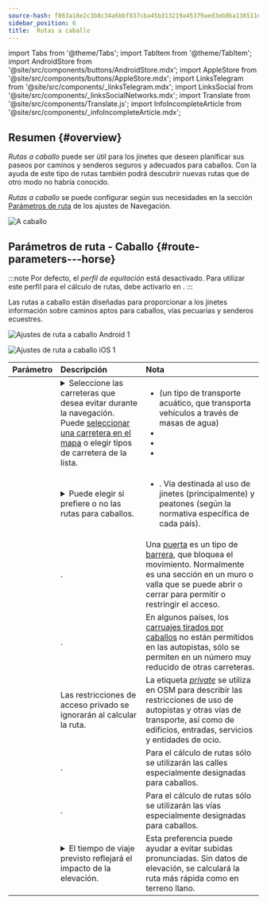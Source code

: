 ```yaml
---
source-hash: f863a18e2c3b8c34a6bbf837cba45b313219a45379aed3eb8ba136511d1c18a4
sidebar_position: 6
title:  Rutas a caballo
---
```

import Tabs from '@theme/Tabs';
import TabItem from '@theme/TabItem';
import AndroidStore from '@site/src/components/buttons/AndroidStore.mdx';
import AppleStore from '@site/src/components/buttons/AppleStore.mdx';
import LinksTelegram from '@site/src/components/_linksTelegram.mdx';
import LinksSocial from '@site/src/components/_linksSocialNetworks.mdx';
import Translate from '@site/src/components/Translate.js';
import InfoIncompleteArticle from '@site/src/components/_infoIncompleteArticle.mdx';



## Resumen {#overview}

*Rutas a caballo* puede ser útil para los jinetes que deseen planificar sus paseos por caminos y senderos seguros y adecuados para caballos. Con la ayuda de este tipo de rutas también podrá descubrir nuevas rutas que de otro modo no habría conocido.

*Rutas a caballo* se puede configurar según sus necesidades en la sección [Parámetros de ruta](../guidance/navigation-settings.md#route-parameters) de los ajustes de Navegación.

![A caballo](@site/static/img/navigation/routing/horseback_routing_overview.png)


## Parámetros de ruta - Caballo {#route-parameters---horse}

:::note
Por defecto, el *perfil de equitación* está desactivado. Para utilizar este perfil para el cálculo de rutas, debe activarlo en *<Translate android="true" ids="shared_string_menu,shared_string_settings,application_profiles"/>*.
:::

Las rutas a caballo están diseñadas para proporcionar a los jinetes información sobre caminos aptos para caballos, vías pecuarias y senderos ecuestres.

<Tabs groupId="operating-systems" queryString="current-os">

<TabItem value="android" label="Android">

![Ajustes de ruta a caballo Android 1](@site/static/img/navigation/routing/horse-routing-andr.png)

</TabItem>

<TabItem value="ios" label="iOS">

![Ajustes de ruta a caballo iOS 1](@site/static/img/navigation/routing/horse-routing-ios.png)

</TabItem>

</Tabs>

| Parámetro | Descripción | Nota |
|:------------|:---------------|:---------------|
| *<Translate android="true" ids="impassable_road"/>* |  <details><summary> Seleccione las carreteras que desea evitar durante la navegación. Puede [seleccionar una carretera en el mapa](../../map/map-context-menu/#avoid-road) o elegir tipos de carretera de la lista. </summary>  ![Evitar carreteras Android](@site/static/img/navigation/routing/horse_routing_avoid_android.png) </details> | <ul><li> [<Translate android="true" ids="routing_attr_avoid_ferries_name"/>](https://wiki.openstreetmap.org/wiki/Ferries) (un tipo de transporte acuático, que transporta vehículos a través de masas de agua)</li><li>[<Translate android="true" ids="routing_attr_avoid_stairs_name"/>](https://wiki.openstreetmap.org/wiki/Tag:highway%3Dsteps)</li><li>[<Translate android="true" ids="routing_attr_avoid_tunnels_name"/>](https://wiki.openstreetmap.org/wiki/Key:tunnel)</li><li>[<Translate android="true" ids="routing_attr_avoid_motorway_name"/>](https://wiki.openstreetmap.org/wiki/Tag:highway%3Dmotorway)</li></ul>|
| *<Translate android="true" ids="prefer_in_routing_title"/>* | <details><summary> Puede elegir si prefiere o no las rutas para caballos. </summary> ![Preferir rutas para caballos Android](@site/static/img/navigation/routing/horse_routing_prefer_android.png)  </details>  | <ul><li>[<Translate android="true" ids="routing_attr_prefer_horse_routes_name"/>](https://wiki.openstreetmap.org/wiki/Tag:highway%3Dbridleway). Vía destinada al uso de jinetes (principalmente) y peatones (según la normativa específica de cada país). </li></ul> |
| *<Translate android="true" ids="routing_attr_allow_gate_name"/>* |  <Translate android="true" ids="routing_attr_allow_gate_description"/>. | Una [puerta](https://wiki.openstreetmap.org/wiki/Tag:barrier%3Dgate) es un tipo de [barrera](https://wiki.openstreetmap.org/wiki/Key:barrier), que bloquea el movimiento. Normalmente es una sección en un muro o valla que se puede abrir o cerrar para permitir o restringir el acceso. |
|  *<Translate android="true" ids="routing_attr_carriage_restrictions_name"/>*  |  <Translate android="true" ids="routing_attr_carriage_restrictions_description"/>.  | En algunos países, los [carruajes tirados por caballos](https://wiki.openstreetmap.org/wiki/Key:carriage) no están permitidos en las autopistas, sólo se permiten en un número muy reducido de otras carreteras.   |
| *<Translate android="true" ids="routing_attr_allow_private_name"/>* |  Las restricciones de acceso privado se ignorarán al calcular la ruta.  | La etiqueta *[private](https://wiki.openstreetmap.org/wiki/Key:access)* se utiliza en OSM para describir las restricciones de uso de autopistas y otras vías de transporte, así como de edificios, entradas, servicios y entidades de ocio.   |
| *<Translate android="true" ids="routing_attr_only_permitted_streets_name"/>*   |  <Translate android="true" ids="routing_attr_only_permitted_streets_description"/>.  | Para el cálculo de rutas sólo se utilizarán las calles especialmente designadas para caballos.   |
| *<Translate android="true" ids="routing_attr_only_permitted_ways_name"/>*   |  <Translate android="true" ids="routing_attr_only_permitted_ways_description"/>.  | Para el cálculo de rutas sólo se utilizarán las vías especialmente designadas para caballos.   |
|*<Translate android="true" ids="routing_attr_height_obstacles_name"/>* | <details><summary> El tiempo de viaje previsto reflejará el impacto de la elevación. </summary> ![Usar datos de elevación Android](@site/static/img/navigation/routing/horse_routing_elevation_android.png)  </details> | Esta preferencia puede ayudar a evitar subidas pronunciadas. Sin datos de elevación, se calculará la ruta más rápida como en terreno llano. |